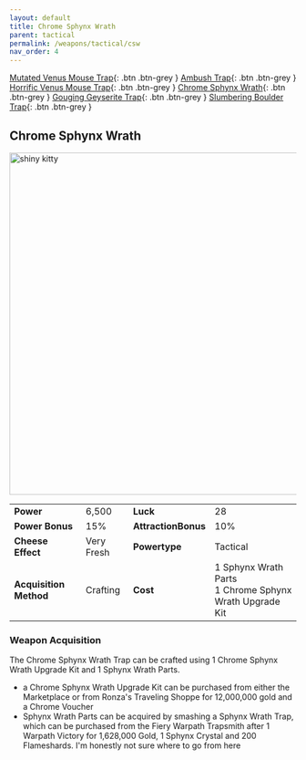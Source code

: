 ```yaml
---
layout: default
title: Chrome Sphynx Wrath
parent: tactical
permalink: /weapons/tactical/csw
nav_order: 4
---
```


<span class="fs-1">[Mutated Venus Mouse Trap](/weapons/tactical/mvmt){: .btn .btn-grey } </span><span class="fs-1"> [Ambush Trap](/weapons/tactical/ambush){: .btn .btn-grey } </span><span class="fs-1"> [Horrific Venus Mouse Trap](/weapons/tactical/hvmt){: .btn .btn-grey } </span><span class="fs-1"> [Chrome Sphynx Wrath](/weapons/tactical/csw){: .btn .btn-grey } </span><span class="fs-1"> [Gouging Geyserite Trap](/weapons/tactical/ggt){: .btn .btn-grey } </span><span class="fs-1"> [Slumbering Boulder Trap](/weapons/tactical/sbt){: .btn .btn-grey } </span>

## Chrome Sphynx Wrath

<img src="/assets/images/weapons/csw.png" alt="shiny kitty" width="600">

|                        |            |                     |                                                             |
| ---------------------- | ---------- | ------------------- | ----------------------------------------------------------- |
| **Power**              | 6,500      | **Luck**            | 28                                                          |
| **Power Bonus**        | 15%        | **AttractionBonus** | 10%                                                         |
| **Cheese Effect**      | Very Fresh | **Powertype**       | Tactical                                                    |
| **Acquisition Method** | Crafting   | **Cost**            | 1 Sphynx Wrath Parts <br> 1 Chrome Sphynx Wrath Upgrade Kit |

### Weapon Acquisition

The Chrome Sphynx Wrath Trap can be crafted using 1 Chrome Sphynx Wrath Upgrade Kit and 1 Sphynx Wrath Parts.

- a Chrome Sphynx Wrath Upgrade Kit can be purchased from either the Marketplace or from Ronza's Traveling Shoppe for 12,000,000 gold and a Chrome Voucher
- Sphynx Wrath Parts can be acquired by smashing a Sphynx Wrath Trap, which can be purchased from the Fiery Warpath Trapsmith after 1 Warpath Victory for 1,628,000 Gold, 1 Sphynx Crystal and 200 Flameshards.
  I'm honestly not sure where to go from here
